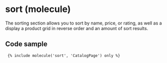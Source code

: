 # sort (molecule)

The sorting section allows you to sort by name, price, or rating, as well as a display a product grid in reverse order and an amount of sort results.

## Code sample

```
 {% include molecule('sort', 'CatalogPage') only %}
```
